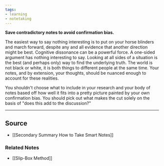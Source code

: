 ```yaml
---
tags:
- learning
- notetaking
---
```

**Save contradictory notes to avoid confirmation bias.**

The easiest way to say nothing interesting is to put on your horse blinders and march forward, despite any and all evidence that another direction might be best. Cognitive dissonance can be a powerful force. A one-sided argument has nothing interesting to say. Looking at all sides of a situation is the best (and perhaps only) way to find the underlying truth. The world is not black or white, it is both things to different people at the same time. Your notes, and by extension, your thoughts, should be nuanced enough to account for these realities.

You shouldn't choose what to include in your research and your body of notes based off how well it fits into a pretty picture painted by your own confirmation bias. You should pick out what makes the cut solely on the basis of "does this add to the discussion?"

---

## Source
- [[Secondary Summary How to Take Smart Notes]]

### Related Notes
- [[Slip-Box Method]]